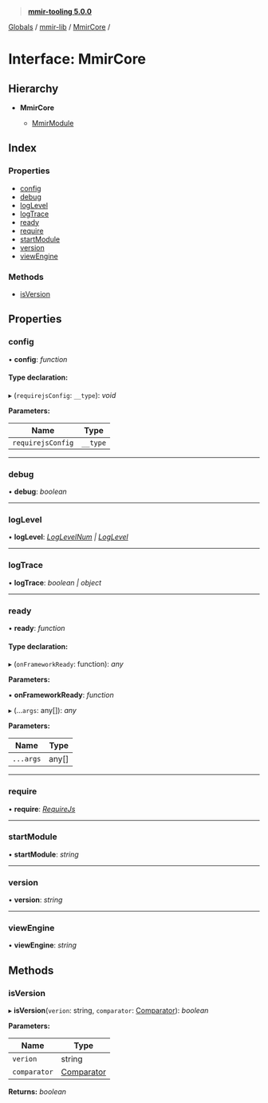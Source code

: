 > **[mmir-tooling 5.0.0](../README.md)**

[Globals](../README.md) / [mmir-lib](../modules/mmir_lib.md) / [MmirCore](mmir_lib.mmircore.md) /

# Interface: MmirCore

## Hierarchy

* **MmirCore**

  * [MmirModule](mmir_lib.mmirmodule.md)

## Index

### Properties

* [config](mmir_lib.mmircore.md#config)
* [debug](mmir_lib.mmircore.md#debug)
* [logLevel](mmir_lib.mmircore.md#loglevel)
* [logTrace](mmir_lib.mmircore.md#logtrace)
* [ready](mmir_lib.mmircore.md#ready)
* [require](mmir_lib.mmircore.md#require)
* [startModule](mmir_lib.mmircore.md#startmodule)
* [version](mmir_lib.mmircore.md#version)
* [viewEngine](mmir_lib.mmircore.md#viewengine)

### Methods

* [isVersion](mmir_lib.mmircore.md#isversion)

## Properties

###  config

• **config**: *function*

#### Type declaration:

▸ (`requirejsConfig`: `__type`): *void*

**Parameters:**

Name | Type |
------ | ------ |
`requirejsConfig` | `__type` |

___

###  debug

• **debug**: *boolean*

___

###  logLevel

• **logLevel**: *[LogLevelNum](../modules/mmir_lib.md#loglevelnum) | [LogLevel](../modules/mmir_lib.md#loglevel)*

___

###  logTrace

• **logTrace**: *boolean | object*

___

###  ready

• **ready**: *function*

#### Type declaration:

▸ (`onFrameworkReady`: function): *any*

**Parameters:**

▪ **onFrameworkReady**: *function*

▸ (...`args`: any[]): *any*

**Parameters:**

Name | Type |
------ | ------ |
`...args` | any[] |

___

###  require

• **require**: *[RequireJs](mmir_lib.requirejs.md)*

___

###  startModule

• **startModule**: *string*

___

###  version

• **version**: *string*

___

###  viewEngine

• **viewEngine**: *string*

## Methods

###  isVersion

▸ **isVersion**(`verion`: string, `comparator`: [Comparator](../modules/mmir_lib.md#comparator)): *boolean*

**Parameters:**

Name | Type |
------ | ------ |
`verion` | string |
`comparator` | [Comparator](../modules/mmir_lib.md#comparator) |

**Returns:** *boolean*